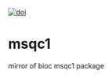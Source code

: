 
[![doi](https://img.shields.io/badge/Proteomics-10.1002%2Fpmic.201500502-brightgreen)](https://doi.org/10.1002/pmic.201500502)

# msqc1
mirror of bioc msqc1 package
